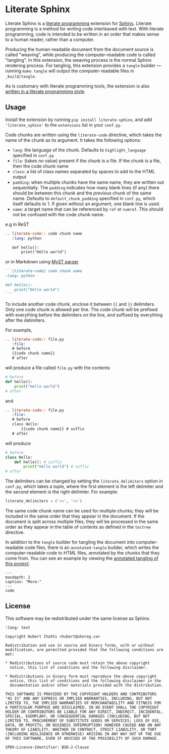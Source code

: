 # Literate Sphinx

Literate Sphinx is a [literate
programming](https://en.wikipedia.org/wiki/Literate_programming) extension for
[Sphinx](https://www.sphinx-doc.org/).  Literate programming is a method for
writing code interleaved with text.  With literate programming, code is
intended to be written in an order that makes sense to a human reader, rather
than a computer.

Producing the human-readable document from the document source is called
"weaving", while producing the computer-readable code is called "tangling".  In
this extension, the weaving process is the normal Sphinx rendering process.
For tangling, this extension provides a `tangle` builder — running
`make tangle` will output the computer-readable files in `_build/tangle`.

As is customary with literate programming tools, the extension is also [written
in a literate programming style](code.md).

## Usage

Install the extension by running `pip install literate-sphinx`, and add
`'literate_sphinx'` to the `extensions` list in your `conf.py`.

Code chunks are written using the `literate-code` directive, which takes the
name of the chunk as its argument.  It takes the following options:

* `lang`: the language of the chunk.  Defaults to `highlight_language`
  specified in `conf.py`
* `file`: (takes no value) present if the chunk is a file.  If the chunk is a
  file, then the code chunk name
* `class`: a list of class names separated by spaces to add to the HTML output
* `padding`: when multiple chunks have the same name, they are written out
  sequentially.  The `padding` indicates how many blank lines (if any) there
  should be between this chunk and the *previous* chunk of the same name.
  Defaults to `default_chunk_padding` specified in `conf.py`, which itself
  defaults to 1.  If given without an argument, one blank line is used.
* `name`: a target name that can be referenced by `ref` or `numref`.  This
  should not be confused with the code chunk name.

e.g in ReST

```rst
.. literate-code:: code chunk name
   :lang: python

   def hello():
       print("Hello world")
```

or in Markdown using [MyST
parser](https://myst-parser.readthedocs.io/en/latest/index.html)

~~~markdown
```{literate-code} code chunk name
:lang: python

def hello():
    print("Hello world")
```
~~~

To include another code chunk, enclose it between `{{` and `}}` delimiters.
Only one code chunk is allowed per line.  The code chunk will be prefixed with
everything before the delimiters on the line, and suffixed by everything after
the delimiters.

For example,

```rst
.. literate-code:: file.py
   :file:
   # before
   {{code chunk name}}
   # after
```

will produce a file called `file.py` with the contents

```python
# before
def hello():
    print("Hello world")
# after
```

and

```rst
.. literate-code:: file.py
   :file:
   # before
   class Hello:
       {{code chunk name}} # suffix
   # after
```

will produce

```python
# before
class Hello:
    def hello(): # suffix
        print("Hello world") # suffix
# after
```

The delimiters can be changed by setting the `literate_delimiters` option in
`conf.py`, which takes a tuple, where the first element is the left delimiter
and the second element is the right delimiter.  For example:

```python
literate_delimiters = ('<<', '>>')
```

The same code chunk name can be used for multiple chunks; they will be included
in the same order that they appear in the document.  If the document is split
across multiple files, they will be processed in the same order as they appear
in the table of contents as defined in the `toctree` directive.

In addition to the `tangle` builder for tangling the document into
computer-readable code files, there is an `annotated-tangle` builder, which
writes the computer-readable code to HTML files, annotated by the chunks that
they come from.  You can see an example by viewing the <a
href="_annotated/literate_sphinx.py.html">annotated tangling of this
project</a>.

```{toctree}
---
maxdepth: 2
caption: "More:"
---
code
```

## License

This software may be redistributed under the same license as Sphinx.

```{literate-code} copyright license
:lang: text

Copyright Hubert Chathi <hubert@uhoreg.ca>

Redistribution and use in source and binary forms, with or without
modification, are permitted provided that the following conditions are
met:

* Redistributions of source code must retain the above copyright
  notice, this list of conditions and the following disclaimer.

* Redistributions in binary form must reproduce the above copyright
  notice, this list of conditions and the following disclaimer in the
  documentation and/or other materials provided with the distribution.

THIS SOFTWARE IS PROVIDED BY THE COPYRIGHT HOLDERS AND CONTRIBUTORS
"AS IS" AND ANY EXPRESS OR IMPLIED WARRANTIES, INCLUDING, BUT NOT
LIMITED TO, THE IMPLIED WARRANTIES OF MERCHANTABILITY AND FITNESS FOR
A PARTICULAR PURPOSE ARE DISCLAIMED. IN NO EVENT SHALL THE COPYRIGHT
HOLDER OR CONTRIBUTORS BE LIABLE FOR ANY DIRECT, INDIRECT, INCIDENTAL,
SPECIAL, EXEMPLARY, OR CONSEQUENTIAL DAMAGES (INCLUDING, BUT NOT
LIMITED TO, PROCUREMENT OF SUBSTITUTE GOODS OR SERVICES; LOSS OF USE,
DATA, OR PROFITS; OR BUSINESS INTERRUPTION) HOWEVER CAUSED AND ON ANY
THEORY OF LIABILITY, WHETHER IN CONTRACT, STRICT LIABILITY, OR TORT
(INCLUDING NEGLIGENCE OR OTHERWISE) ARISING IN ANY WAY OUT OF THE USE
OF THIS SOFTWARE, EVEN IF ADVISED OF THE POSSIBILITY OF SUCH DAMAGE.

SPDX-License-Identifier: BSD-2-Clause
```
